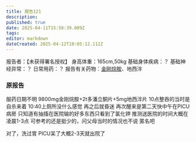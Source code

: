 ```yaml
---
title: 报告121
description: 
published: true
date: 2025-04-11T15:58:39.009Z
tags: 
editor: markdown
dateCreated: 2025-04-12T10:05:12.112Z
---
```


报告者：【未获得署名授权】
身高体重：165cm,50kg
基础身体疾病：？
基础神经异常：？
日常用药：？
报告有关药物：[金刚烷胺](/ATD/)、地西泮

### 原报告
服药日期不明
9800mg金刚烷胺+2t多潘立酮片+5mg地西泮片
10点整吞的当时是自杀来着
10:40上厕所没什么感觉
再之后就昏迷
再次醒来是第二天快中午在PICU病房
只知道有抽搐在医院输的好多东西只看到了氯化钾
推测送医院的时间大概在凌晨1-3点
可参考的还是挺少的，问父母当时的情况也不说
匿名吧

对了，洗过胃
PICU呆了大概2-3天就出院了